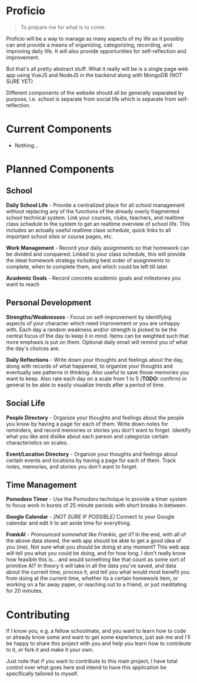 # Proficio
>To prepare me for what is to come.

Proficio will be a way to manage as many aspects of my life as it possibly can and provide a means of organizing, categorizing, recording, and improving daily life. It will also provide opportunities for self-reflection and improvement.

But that's all pretty abstract stuff. What it really will be is a single page web app using VueJS and NodeJS in the backend along with MongoDB (NOT SURE YET)

Different components of the website should all be generally separated by purpose, i.e. school is separate from social life which is separate from self-reflection.

# Current Components
- Nothing...

# Planned Components

## School
**Daily School Life** - Provide a centralized place for all school management without replacing any of the functions of the already overly fragmented school technical system. Link your courses, clubs, teachers, and realtime class schedule to the system to get an realtime overview of school life. This includes an actually useful realtime class schedule, quick links to all important school sites or course pages, etc.

**Work Management** - Record your daily assignments so that homework can be divided and conquered. Linked to your class schedule, this will provide the ideal homework strategy including best order of assignments to complete, when to complete them, and which could be left till later. 

**Academic Goals** - Record concrete academic goals and milestones you want to reach

## Personal Development
**Strengths/Weaknesses** - Focus on self-improvement by identifying aspects of your character which need improvement or you are unhappy with. Each day a random weakness and/or strength is picked to be the central focus of the day to keep it in mind. Items can be weighted such that more emphasis is put on them. Optional daily email will remind you of what the day's choices are.

**Daily Reflections** - Write down your thoughts and feelings about the day, along with records of what happened, to organize your thoughts and eventually see patterns in thinking. Also useful to save those memories you want to keep. Also rate each day on a scale from 1 to 5 (**TODO:** confirm) in general to be able to easily visualize trends after a period of time.

## Social Life
**People Directory** - Organize your thoughts and feelings about the people you know by having a page for each of them. Write down notes for reminders, and record memories or stories you don't want to forget. Identify what you like and dislike about each person and categorize certain characteristics on scales. 

**Event/Location Directory** - Organize your thoughts and feelings about certain events and locations by having a page for each of them. Track notes, memories, and stories you don't want to forget.

## Time Management
**Pomodoro Timer** - Use the Pomodoro technique to provide a timer system to focus work in bursts of 25 minute periods with short breaks in between.

**Google Calendar** - *[NOT SURE IF POSSIBLE]* Connect to your Google calendar and edit it to set aside time for everything.

**FrankAI** - *Pronounced somewhat like Frankie, get it?* In the end, with all of the above data stored, the web app should be able to get a good idea of you (me). Not sure what you should be doing at any moment? This web app will tell you what you could be doing, and for how long. I don't really know how feasible this is... and would something like that count as some sort of primitive AI? In theory it will take in all the data you've saved, and data about the current time, process it, and tell you what would most benefit you from doing at the current time, whether its a certain homework item, or working on a far away paper, or reaching out to a friend, or just meditating for 20 minutes. 

# Contributing
If I know you, e.g. a fellow schoolmate, and you want to learn how to code or already know some and want to get some experience, just ask me and I'll be happy to share this project with you and help you learn how to contribute to it, or fork it and make it your own.

Just note that if you want to contribute to this main project, I have total control over what goes here and intend to have this application be specifically tailored to myself.
